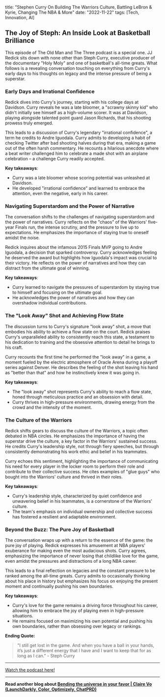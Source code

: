 

title: "Stephen Curry On Building The Warriors Culture, Battling LeBron & Kyrie, Changing The NBA & More"
date: "2022-11-22"
tags: [Tech, Innovation, AI]


## The Joy of Steph: An Inside Look at Basketball Brilliance

This episode of The Old Man and The Three podcast is a special one. JJ Redick sits down with none other than Steph Curry, executive producer of the documentary "Holy Moly" and one of basketball's all-time greats. What follows is a revealing conversation touching on everything from Curry's early days to his thoughts on legacy and the intense pressure of being a superstar.

### Early Days and Irrational Confidence

Redick dives into Curry's journey, starting with his college days at Davidson. Curry reveals he was a late bloomer, a "scrawny skinny kid" who didn't initially see himself as a high-volume scorer. It was at Davidson, playing alongside talented point guard Jason Richards, that his shooting prowess truly emerged.

This leads to a discussion of Curry's legendary "irrational confidence", a term he credits to Andre Iguodala. Curry admits to developing a habit of checking Twitter after bad shooting halves during that era, making a game out of the often harsh commentary. He recounts a hilarious anecdote where a beat writer challenged him to celebrate a made shot with an airplane celebration – a challenge Curry readily accepted.

**Key takeaways**:

* Curry was a late bloomer whose scoring potential was unleashed at Davidson.
* He developed "irrational confidence" and learned to embrace the attention, even the negative, early in his career.

### Navigating Superstardom and the Power of Narrative

The conversation shifts to the challenges of navigating superstardom and the power of narratives. Curry reflects on the "chaos" of the Warriors' five-year Finals run, the intense scrutiny, and the pressure to live up to expectations. He emphasizes the importance of staying true to oneself amidst the noise.

Redick inquires about the infamous 2015 Finals MVP going to Andre Iguodala, a decision that sparked controversy. Curry acknowledges feeling he deserved the award but highlights how Iguodala's impact was crucial to their victory. He reflects on the power of narratives and how they can distract from the ultimate goal of winning.

**Key takeaways**:

* Curry learned to navigate the pressures of superstardom by staying true to himself and focusing on the ultimate goal.
* He acknowledges the power of narratives and how they can overshadow individual contributions.

### The "Look Away" Shot and Achieving Flow State

The discussion turns to Curry's signature "look away" shot, a move that embodies his ability to achieve a flow state on the court.  Redick praises Curry's unparalleled ability to consistently reach this state, a testament to his dedication to training and the obsessive attention to detail he brings to his craft.

Curry recounts the first time he performed the "look away" in a game, a moment fueled by the electric atmosphere of Oracle Arena during a playoff series against Denver. He describes the feeling of the shot leaving his hand as "better than that" and how he instinctively knew it was going in.

**Key takeaways**:

* The "look away" shot represents Curry's ability to reach a flow state, honed through meticulous practice and an obsession with detail.
* Curry thrives in high-pressure environments, drawing energy from the crowd and the intensity of the moment.

### The Culture of the Warriors

Redick shifts gears to discuss the culture of the Warriors, a topic often debated in NBA circles. He emphasizes the importance of having the superstar drive the culture, a key factor in the Warriors' sustained success. He credits Curry's leadership style, not through fiery speeches, but through consistently demonstrating his work ethic and belief in his teammates.

Curry echoes this sentiment, highlighting the importance of communicating his need for every player in the locker room to perform their role and contribute to their collective success. He cites examples of "glue guys" who bought into the Warriors' culture and thrived in their roles.

**Key takeaways**:

* Curry's leadership style, characterized by quiet confidence and unwavering belief in his teammates, is a cornerstone of the Warriors' culture.
* The team's emphasis on individual ownership and collective success has fostered a resilient and adaptable environment.

### Beyond the Buzz: The Pure Joy of Basketball

The conversation wraps up with a return to the essence of the game: the pure joy of playing. Redick expresses his amusement at NBA players' exuberance for making even the most audacious shots.  Curry agrees, emphasizing the importance of never losing that childlike love for the game, even amidst the pressures and distractions of a long NBA career.

This leads to a final reflection on legacies and the constant pressure to be ranked among the all-time greats. Curry admits to occasionally thinking about his place in history but emphasizes his focus on enjoying the present moment and continually pushing his own boundaries.

**Key takeaways**:

* Curry's love for the game remains a driving force throughout his career, allowing him to embrace the joy of playing even in high-pressure situations.
* He remains focused on maximizing his own potential and pushing his own boundaries, rather than obsessing over legacy or rankings.

**Ending Quote:**

>  "I still get lost in the game. And when you have a ball in your hands, it’s just a different energy that I have and I want to keep that for as long as I can." - Steph Curry

---

<a href="https://youtube.com/watch?v=-I8D7tQwnJA" target="_blank">Watch the podcast here!</a>


---

**Read another blog about [Bending the universe in your favor | Claire Vo (LaunchDarkly, Color, Optimizely, ChatPRD)](./20240407-clairevo-lennyspodcast)**
